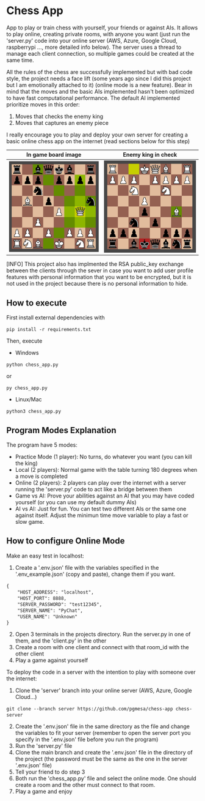 # Chess App
App to play or train chess with yourself, your friends or against AIs. It allows to play online, creating private rooms, with anyone you want (just run the 'server.py' code into your online server (AWS, Azure, Google Cloud, raspberrypi ..., more detailed info below). The server uses a thread to manage each client connection, so multiple games could be created at the same time.

All the rules of the chess are successfully implemented but with bad code style, the project needs a face lift (some years ago since I did this project but I am emotionally attached to it) (online mode is a new feature). Bear in mind that the moves and the basic AIs implemented hasn't been optimized to have fast computational performance. The default AI implemented prioritize moves in this order:
1. Moves that checks the enemy king
2. Moves that captures an enemy piece

I really encourage you to play and deploy your own server for creating a basic online chess app on the internet (read sections below for this step)

In game board image      |  Enemy king in check
:-------------------------:|:-------------------------:
![Board Image](/assets/board-available-moves.png) | ![Check Image](/assets/check.png) 

[INFO]
This project also has implmented the RSA public_key exchange between the clients through the sever in case you want to add user profile features with personal information that you want to be encrypted, but it is not used in the project because there is no personal information to hide. 
## How to execute
First install external dependencies with
```
pip install -r requirements.txt
```
Then, execute
- Windows
```
python chess_app.py
```
or
```
py chess_app.py
```
- Linux/Mac
```
python3 chess_app.py
```
## Program Modes Explanation
The program have 5 modes:
- Practice Mode (1 player): No turns, do whatever you want (you can kill the king)
- Local (2 players): Normal game with the table turning 180 degrees when a move is completed
- Online (2 players): 2 players can play over the internet with a server running the 'server.py' code to act like a bridge between them
- Game vs AI: Prove your abilities against an AI that you may have coded yourself (or you can use my default dummy AIs)
- AI vs AI: Just for fun. You can test two different AIs or the same one against itself. Adjust the minimun time move variable to play a fast or slow game.

## How to configure Online Mode
Make an easy test in localhost:
1. Create a '.env.json' file with the variables specified in the '.env_example.json' (copy and paste), change them if you want.
```
{
    "HOST_ADDRESS": "localhost",
    "HOST_PORT": 8888,
    "SERVER_PASSWORD": "test12345",
    "SERVER_NAME": "PyChat",
    "USER_NAME": "Unknown" 
}
```
2. Open 3 terminals in the projects directory. Run the server.py in one of them, and the 'client.py' in the other
3. Create a room with one client and connect with that room_id with the other client
4. Play a game against yourself

To deploy the code in a server with the intention to play with someone over the internet:
1. Clone the 'server' branch into your online server (AWS, Azure, Google Cloud...)
```
git clone --branch server https://github.com/pgmesa/chess-app chess-server
```
2. Create the '.env.json' file in the same directory as the file and change the variables to fit your server (remember to open the server port you specify in the '.env.json' file before you run the program)
3. Run the 'server.py' file
4. Clone the main branch and create the '.env.json' file in the directory of the project (the password must be the same as the one in the server '.env.json' file)
5. Tell your friend to do step 3
5. Both run the 'chess_app.py' file and select the online mode. One should create a room and the other must connect to that room.
6. Play a game and enjoy



